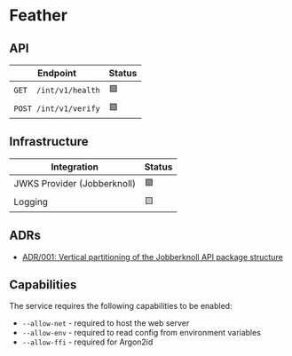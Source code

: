 # Feather

## API

| **Endpoint**          | **Status** |
| --------------------- | ---------- |
| `GET  /int/v1/health` | 🟩         |
| `POST /int/v1/verify` | 🟩         |

## Infrastructure

| **Integration**             | **Status** |
| --------------------------- | ---------- |
| JWKS Provider (Jobberknoll) | 🟩         |
| Logging                     | 🟨         |

## ADRs

- [ADR/001: Vertical partitioning of the Jobberknoll API package structure](../../documentation/adrs/001-jobberknoll-api-structure.md)

## Capabilities

The service requires the following capabilities to be enabled:

- `--allow-net` - required to host the web server
- `--allow-env` - required to read config from environment variables
- `--allow-ffi` - required for Argon2id
